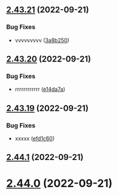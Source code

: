## [2.43.21](https://github.com/plazo1975/mvcdotnetdocker/compare/v2.43.20...v2.43.21) (2022-09-21)


### Bug Fixes

* vvvvvvvvv ([3a8b250](https://github.com/plazo1975/mvcdotnetdocker/commit/3a8b2505bb82617f5cefea085102ead40ffee82f))



## [2.43.20](https://github.com/plazo1975/mvcdotnetdocker/compare/v2.43.19...v2.43.20) (2022-09-21)


### Bug Fixes

* rrrrrrrrrrrr ([e14da7a](https://github.com/plazo1975/mvcdotnetdocker/commit/e14da7aa4a80a9ac7980b647bd761be8c73a4daa))



## [2.43.19](https://github.com/plazo1975/mvcdotnetdocker/compare/v2.44.1...v2.43.19) (2022-09-21)


### Bug Fixes

* xxxxx ([efd1c60](https://github.com/plazo1975/mvcdotnetdocker/commit/efd1c6012cacd62064a87ae9c47c6d33d3214994))



## [2.44.1](https://github.com/plazo1975/mvcdotnetdocker/compare/v2.44.0...v2.44.1) (2022-09-21)



# [2.44.0](https://github.com/plazo1975/mvcdotnetdocker/compare/v2.43.18...v2.44.0) (2022-09-21)



